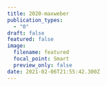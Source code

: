 ```yaml
---
title: 2020-maxweber
publication_types:
  - "0"
draft: false
featured: false
image:
  filename: featured
  focal_point: Smart
  preview_only: false
date: 2021-02-06T21:55:42.300Z
---
```

